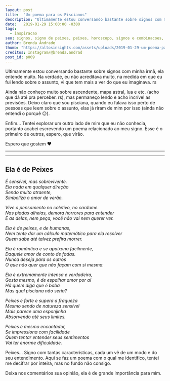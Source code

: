 ```yaml
---
layout: post
title:  "Um poema para os Piscianos"
description: "Ultimamente estou conversando bastante sobre signos com minha irmã, ela entende muito. Na verdade, eu não acreditava muito, na medida em que eu fui lendo sobre o assunto, vi que tem mais a ver do que eu imaginava. rs"
date:   2019-01-29 15:00:00 -0300
tags:
  - inspiracao
seo: signos, signo de peixes, peixes, horoscopo, signos e combinacoes, perfil de peixes, previsao peixes, poemas signo peixes, poema, versos, tarot de peixe, astral
author: Brenda Andrade
thumb: "https://altosinsights.com/assets/uploads/2019-01-29-um-poema-para-os-piscianos.jpg"
creditos: Instagram/@brenda.andrad
post_id: p009
---
```


Ultimamente estou conversando bastante sobre signos com minha irmã, ela entende muito. Na verdade, eu não acreditava muito, na medida em que eu fui lendo sobre o assunto, vi que tem mais a ver do que eu imaginava. rs

Ainda não conheço muito sobre ascendente, mapa astral, lua e etc. (acho que dá até pra perceber. rs), mas permaneço lendo e acho incrível as previsões. Deixo claro que sou pisciana, quando eu falava isso perto de pessoas que leem sobre o assunto, elas já riram de mim por isso (ainda não entendi o porquê 😕).

Enfim... Tentei explorar um outro lado de mim que eu não conhecia, portanto acabei escrevendo um poema relacionado ao meu signo. Esse é o primeiro de outros, espero, que virão.

Espero que gostem ❤️

---

<div class="adsmobile">
<ins class="adsbygoogle"
     style="display:block; text-align:center;"
     data-ad-layout="in-article"
     data-ad-format="fluid"
     data-ad-client="ca-pub-8078000237589807"
     data-ad-slot="9245457524"></ins>
<script>
     (adsbygoogle = window.adsbygoogle || []).push({});
</script>
</div>

---

## Ela é de Peixes

*É sensível, mas sobrevivente.*  
*Ela nada em qualquer direção*  
*Sendo muito atraente,*  
*Simboliza o amor de verão.*

*Vive o pensamento no coletivo, no cardume.*  
*Nas piadas alheias, demora horrores para entender*  
*E as delas, nem peça, você não vai nem querer ver.*

*Ela é de peixes, e de humanas,*  
*Nem tente dar um cálculo matemático para ela resolver*  
*Quem sabe até talvez prefira morrer.*

*Ela é  romântica e se apaixona facilmente,*  
*Daquele amor de conto de fadas.*  
*Nunca deseja para os outros*  
*O que não quer que não façam com si mesma.*

*Ela é extremamente intensa e verdadeira,*  
*Gosta mesmo, é de espalhar amor por aí*  
*Há quem diga que é boba*  
*Mas qual pisciana não seria?*

*Peixes é forte e supera a fraqueza*  
*Mesmo sendo de natureza sensível*  
*Mais parece uma esponjinha*  
*Absorvendo até seus limites.*

*Peixes é mesmo encantador,*  
*Se impressiona com facilidade*  
*Quem tentar entender seus sentimentos*  
*Vai ter enorme dificuldade.*

Peixes... Signo com tantas características, cada um vê de um modo e do seu entendimento. Aqui se faz um poema com o qual me identifico, tentei me decifrar por inteira, mas no fundo não consigo.

Deixa nos comentários sua opinião, ela é de grande importância para mim.


<div class="adsmobile">
<ins class="adsbygoogle"
     style="display:block; text-align:center;"
     data-ad-layout="in-article"
     data-ad-format="fluid"
     data-ad-client="ca-pub-8078000237589807"
     data-ad-slot="9245457524"></ins>
<script>
     (adsbygoogle = window.adsbygoogle || []).push({});
</script>
</div>
